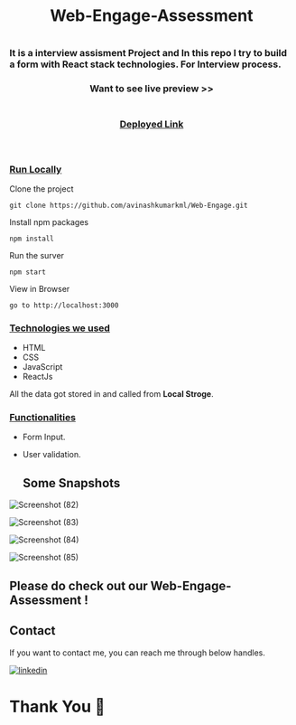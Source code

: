 <h1 align="center"> Web-Engage-Assessment<h1/>  

<h3>It is a interview assisment Project and In this repo I try to build a form with React stack technologies. For Interview process.</h3>

<div style='page-break-after: always'></div>

<h3 align="center" > Want to see live preview >><h3>
<p align="center">
<br />
<a target="blank" href="https://web-engage-umber.vercel.app/">Deployed Link</a>
</p>

<br />

### <u>Run Locally</u>

Clone the project

```
git clone https://github.com/avinashkumarkml/Web-Engage.git
```

Install npm packages

```
npm install
```

Run the surver

```
npm start
```

View in Browser

```
go to http://localhost:3000
```

<div style='page-break-after: always'></div>

### <u>Technologies we used</u>

- HTML
- CSS
- JavaScript
- ReactJs

All the data got stored in and called from <b>Local Stroge</b>.

<div style='page-break-after: always'></div>

### <u>Functionalities</u>

- Form Input.
- User validation.
  
  ## Some Snapshots
![Screenshot (82)](https://user-images.githubusercontent.com/96098283/216817656-85dbc9d9-7090-452f-8f0c-716661edcf1c.png)

![Screenshot (83)](https://user-images.githubusercontent.com/96098283/216817680-54db2aa0-6e7e-4140-b8c3-8688a700d74a.png)

![Screenshot (84)](https://user-images.githubusercontent.com/96098283/216817682-b87dcb94-cac1-40eb-9bd3-b0c197822cc1.png)

![Screenshot (85)](https://user-images.githubusercontent.com/96098283/216817684-ce6c4e16-003b-4338-aae6-55a9d0652d36.png)
  
## Please do check out our Web-Engage-Assessment !

 <h2>Contact</h2>

If you want to contact me, you can reach me through below handles.

[![linkedin](https://img.shields.io/badge/Avinash-0077B5?style=for-the-badge&logo=linkedin&logoColor=white)](https://www.linkedin.com/in/avinashdeveloper/)

# Thank You :sparkling_heart:
